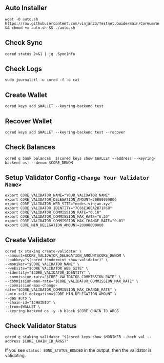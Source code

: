 ## Auto Installer
```
wget -O auto.sh https://raw.githubusercontent.com/vinjan23/Testnet.Guide/main/Coreum/auto.sh && chmod +x auto.sh && ./auto.sh
```

## Check Sync
```
cored status 2>&1 | jq .SyncInfo
```

## Check Logs
```
sudo journalctl -u cored -f -o cat
```

## Create Wallet
```
cored keys add $WALLET --keyring-backend test
```

## Recover Wallet
```
cored keys add $WALLET --keyring-backend test --recover
```

## Check Balances
```
cored q bank balances  $(cored keys show $WALLET --address --keyring-backend os) --denom $CORE_DENOM
```

## Setup Validator Config `<Change Your Validator Name>`
```
export CORE_VALIDATOR_NAME="YOUR_VALIDATOR_NAME"
export CORE_VALIDATOR_DELEGATION_AMOUNT=20000000000
export CORE_VALIDATOR_WEB_SITE="nodes.vinjan.xyz"
export CORE_VALIDATOR_IDENTITY="7C66E36EA2B71F68"
export CORE_VALIDATOR_COMMISSION_RATE="0.10"
export CORE_VALIDATOR_COMMISSION_MAX_RATE="0.20"
export CORE_VALIDATOR_COMMISSION_MAX_CHANGE_RATE="0.01"
export CORE_MIN_DELEGATION_AMOUNT=20000000000
```

## Create Validator
```
cored tx staking create-validator \
--amount=$CORE_VALIDATOR_DELEGATION_AMOUNT$CORE_DENOM \
--pubkey="$(cored tendermint show-validator)" \
--moniker="$CORE_VALIDATOR_NAME" \
--website="$CORE_VALIDATOR_WEB_SITE" \
--identity="$CORE_VALIDATOR_IDENTITY" \
--commission-rate="$CORE_VALIDATOR_COMMISSION_RATE" \
--commission-max-rate="$CORE_VALIDATOR_COMMISSION_MAX_RATE" \
--commission-max-change-rate="$CORE_VALIDATOR_COMMISSION_MAX_CHANGE_RATE" \
--min-self-delegation=$CORE_MIN_DELEGATION_AMOUNT \
--gas auto \
--chain-id="$CHAINID" \
--from=$WALLET \
--keyring-backend os -y -b block $CORE_CHAIN_ID_ARGS
```

## Check Validator Status
```
cored q staking validator "$(cored keys show $MONIKER --bech val --address $CORE_CHAIN_ID_ARGS)"
```
If you see `status: BOND_STATUS_BONDED` in the output, then the validator is validating.










